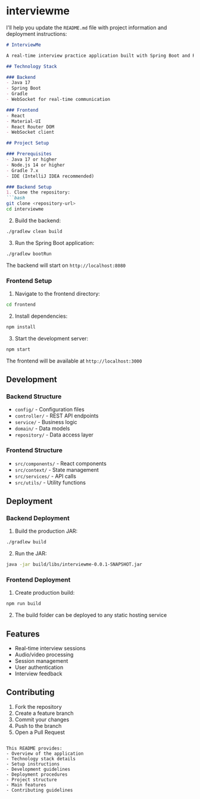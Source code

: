 # interviewme
I'll help you update the `README.md` file with project information and deployment instructions:

```markdown
# InterviewMe

A real-time interview practice application built with Spring Boot and React that helps users prepare for job interviews through simulated interview sessions.

## Technology Stack

### Backend
- Java 17
- Spring Boot
- Gradle
- WebSocket for real-time communication

### Frontend
- React
- Material-UI
- React Router DOM
- WebSocket client

## Project Setup

### Prerequisites
- Java 17 or higher
- Node.js 14 or higher
- Gradle 7.x
- IDE (IntelliJ IDEA recommended)

### Backend Setup
1. Clone the repository:
```bash
git clone <repository-url>
cd interviewme
```

2. Build the backend:
```bash
./gradlew clean build
```

3. Run the Spring Boot application:
```bash
./gradlew bootRun
```
The backend will start on `http://localhost:8080`

### Frontend Setup
1. Navigate to the frontend directory:
```bash
cd frontend
```

2. Install dependencies:
```bash
npm install
```

3. Start the development server:
```bash
npm start
```
The frontend will be available at `http://localhost:3000`

## Development

### Backend Structure
- `config/` - Configuration files
- `controller/` - REST API endpoints
- `service/` - Business logic
- `domain/` - Data models
- `repository/` - Data access layer

### Frontend Structure
- `src/components/` - React components
- `src/context/` - State management
- `src/services/` - API calls
- `src/utils/` - Utility functions

## Deployment

### Backend Deployment
1. Build the production JAR:
```bash
./gradlew build
```

2. Run the JAR:
```bash
java -jar build/libs/interviewme-0.0.1-SNAPSHOT.jar
```

### Frontend Deployment
1. Create production build:
```bash
npm run build
```

2. The build folder can be deployed to any static hosting service

## Features
- Real-time interview sessions
- Audio/video processing
- Session management
- User authentication
- Interview feedback

## Contributing
1. Fork the repository
2. Create a feature branch
3. Commit your changes
4. Push to the branch
5. Open a Pull Request
```

This README provides:
- Overview of the application
- Technology stack details
- Setup instructions
- Development guidelines
- Deployment procedures
- Project structure
- Main features
- Contributing guidelines